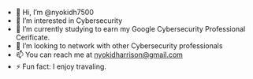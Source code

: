 - 👋 Hi, I’m @nyokidh7500
- 👀 I’m interested in Cybersecurity
- 🌱 I’m currently studying to earn my Google Cybersecurity Professional Cerificate.
- 💞️ I’m looking to network with other Cybersecurity professionals
- 📫 You can reach me at nyokidharrison@gmail.com
- ⚡ Fun fact: I enjoy travaling.

<!---
nyokidh7500/nyokidh7500 is a ✨ special ✨ repository because its `README.md` (this file) appears on your GitHub profile.
You can click the Preview link to take a look at your changes.
--->
